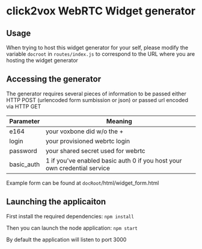 # click2vox WebRTC Widget generator


## Usage

When trying to host this widget generator for your self, please modify the variable `docroot` in `routes/index.js` to correspond to the URL where you are hosting the widget generator

## Accessing the generator

The generator requires several pieces of information to be passed either HTTP POST  (urlencoded form sumbission or json) or passed url encoded via HTTP GET

Parameter | Meaning
----------|--------
e164      | your voxbone did w/o the +
login     | your provisioned webrtc login
password  | your shared secret used for webrtc
basic_auth| 1 if you've enabled basic auth 0 if you host your own credential service

Example form can be found at `docRoot`/html/widget_form.html


## Launching the applicaiton
First install the required dependencies:
`npm install`


Then you can launch the node application:
`npm start`

By default the application will listen to port 3000
